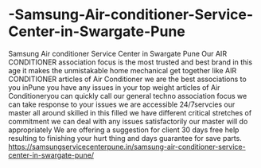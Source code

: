 # -Samsung-Air-conditioner-Service-Center-in-Swargate-Pune
Samsung Air conditioner Service Center in Swargate Pune Our AIR CONDITIONER association focus is the most trusted and best brand in this age it makes the unmistakable home mechanical get together like AIR CONDITIONER articles of Air Conditioner we are the best associations to you inPune  you have any issues in your top weight articles of Air Conditioneryou can quickly call our general techno association focus we can take response to your issues we are accessible 24/7servcies our master all around skilled in this filled we have different critical stretches of commitment we can deal with any issues satisfactorily our master will do appropriately We are offering a suggestion for client 30 days free help resulting to finishing your hurt thing and days guarantee for save parts.  https://samsungservicecenterpune.in/samsung-air-conditioner-service-center-in-swargate-pune/
